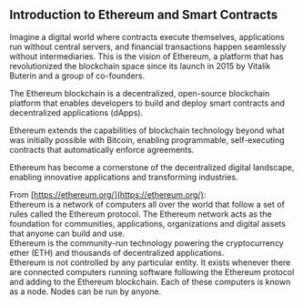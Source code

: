 ## Introduction to Ethereum and Smart Contracts

Imagine a digital world where contracts execute themselves, applications run without central servers, and financial transactions happen seamlessly without intermediaries. This is the vision of Ethereum, a platform that has revolutionized the blockchain space since its launch in 2015 by Vitalik Buterin and a group of co-founders. 

The Ethereum blockchain is a decentralized, open-source blockchain platform that enables developers to build and deploy smart contracts and decentralized applications (dApps).

Ethereum extends the capabilities of blockchain technology beyond what was initially possible with Bitcoin, enabling programmable, self-executing contracts that automatically enforce agreements.

Ethereum has become a cornerstone of the decentralized digital landscape, enabling innovative applications and transforming industries.

From [https://ethereum.org/](https://ethereum.org/):   
Ethereum is a network of computers all over the world that follow a set of rules called the Ethereum protocol. The Ethereum network acts as the foundation for communities, applications, organizations and digital assets that anyone can build and use.  
Ethereum is the community-run technology powering the cryptocurrency ether (ETH) and thousands of decentralized applications.  
Ethereum is not controlled by any particular entity. It exists whenever there are connected computers running software following the Ethereum protocol and adding to the Ethereum blockchain. Each of these computers is known as a node. Nodes can be run by anyone.
